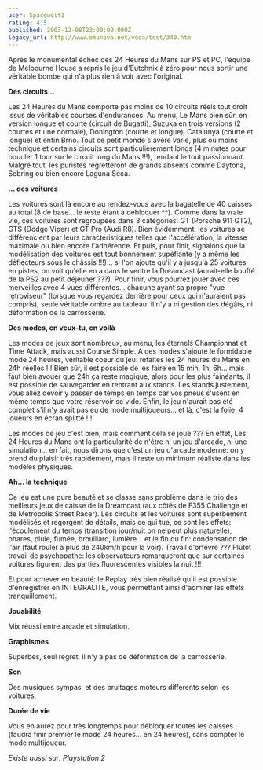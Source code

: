 ```yaml
---
user: Spacewolf1
rating: 4.5
published: 2003-12-08T23:00:00.000Z
legacy_url: http://www.emunova.net/veda/test/340.htm
---
```

Après le monumental échec des 24 Heures du Mans sur PS et PC, l'équipe de Melbourne House a repris le jeu d'Eutchnix à zéro pour nous sortir une véritable bombe qui n'a plus rien à voir avec l'original.  

  

**Des circuits...**  

Les 24 Heures du Mans comporte pas moins de 10 circuits réels tout droit issus de véritables courses d'endurances. Au menu, Le Mans bien sûr, en version longue et courte (circuit de Bugatti), Suzuka en trois versions (2 courtes et une normale), Donington (courte et longue), Catalunya (courte et longue) et enfin Brno. Tout ce petit monde s'avère varié, plus ou moins technique et certains circuits sont particulièrement longs (4 minutes pour boucler 1 tour sur le circuit long du Mans !!!), rendant le tout passionnant. Malgré tout, les puristes regretteront de grands absents comme Daytona, Sebring ou bien encore Laguna Seca.  

  

**... des voitures**  

Les voitures sont là encore au rendez-vous avec la bagatelle de 40 caisses au total (8 de base... le reste étant à débloquer ^^). Comme dans la vraie vie, ces voitures sont regroupées dans 3 catégories: GT (Porsche 911 GT2), GTS (Dodge Viper) et GT Pro (Audi R8). Bien évidemment, les voitures se différencient par leurs caractéristiques telles que l'accélération, la vitesse maximale ou bien encore l'adhérence. Et puis, pour finir, signalons que la modélisation des voitures est tout bonnement supéfiante (y a même les déflecteurs sous le châssis !!!)... si l'on ajoute qu'il y a jusqu'à 25 voitures en pistes, on voit qu'elle en a dans le ventre la Dreamcast (aurait-elle bouffé de la PS2 au petit déjeuner ???). Pour finir, vous pourrez jouer avec ces merveilles avec 4 vues différentes... chacune ayant sa propre "vue rétroviseur" (lorsque vous regardez derrière pour ceux qui n'auraient pas compris), seule véritable ombre au tableau: il n'y a ni gestion des dégâts, ni déformation de la carrosserie.  

  

**Des modes, en veux-tu, en voilà**  

Les modes de jeux sont nombreux, au menu, les éternels Championnat et Time Attack, mais aussi Course Simple. A ces modes s'ajoute le formidable mode 24 heures, véritable coeur du jeu: refaites les 24 heures du Mans en 24h réelles !!! Bien sûr, il est possible de les faire en 15 min, 1h, 6h... mais faut bien avouer que 24h ça reste magique, alors pour les plus fainéants, il est possible de sauvegarder en rentrant aux stands. Les stands justement, vous allez devoir y passer de temps en temps car vos pneus s'usent en même temps que votre réservoir se vide. Enfin, le jeu n'aurait pas été complet s'il n'y avait pas eu de mode multijoueurs... et là, c'est la folie: 4 joueurs en écran splitté !!!  

Les modes de jeu c'est bien, mais comment cela se joue ??? En effet, Les 24 Heures du Mans ont la particularité de n'être ni un jeu d'arcade, ni une simulation... en fait, nous dirons que c'est un jeu d'arcade moderne: on y prend du plaisir très rapidement, mais il reste un minimum réaliste dans les modèles physiques.  

  

**Ah... la technique**  

Ce jeu est une pure beauté et se classe sans problème dans le trio des meilleurs jeux de caisse de la Dreamcast (aux côtés de F355 Challenge et de Metropolis Street Racer). Les circuits et les voitures sont superbement modélisés et regorgent de détails, mais ce qui tue, ce sont les effets: l'écoulement du temps (transition jour/nuit on ne peut plus naturelle), phares, pluie, fumée, brouillard, lumière... et le fin du fin: condensation de l'air (faut rouler à plus de 240km/h pour la voir). Travail d'orfèvre ??? Plutôt travail de psychopathe: les observateurs remarqueront que sur certaines voitures figurent des parties fluorescentes visibles la nuit !!!  

Et pour achever en beauté: le Replay très bien réalisé qu'il est possible d'enregistrer en INTEGRALITE, vous permettant ainsi d'admirer les effets tranquillement.  

  

  

**Jouabilité**  

Mix réussi entre arcade et simulation.  

**Graphismes**  

Superbes, seul regret, il n'y a pas de déformation de la carrosserie.  

**Son**  

Des musiques sympas, et des bruitages moteurs différents selon les voitures.  

**Durée de vie**  

Vous en aurez pour très longtemps pour débloquer toutes les caisses (faudra finir premier le mode 24 heures... en 24 heures), sans compter le mode multijoueur.  

  

_Existe aussi sur:_ _Playstation 2_